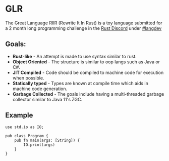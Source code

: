 # GLR
The Great Language RIIR (Rewrite It In Rust) is a toy language submitted
for a 2 month long programming challenge in the 
[Rust Discord](https://bit.ly/rust-community) under
[#langdev](https://discordapp.com/channels/273534239310479360/490356824420122645)

## Goals:

* **Rust-like** - An attempt is made to use syntax similar to rust.
* **Object Oriented** - The structure is similar to oop langs such as Java or C#.
* **JIT Compiled** - Code should be compiled to machine code for execution when possible.
* **Statically typed** - Types are known at compile time which aids in machine code generation.
* **Garbage Collected** - The goals include having a multi-threaded garbage collector similar to Java 11's ZGC.

## Example

```rust,csharp
use std.io as IO;

pub class Program {
    pub fn main(args: [String]) {
        IO.print(args)
    }
}
```